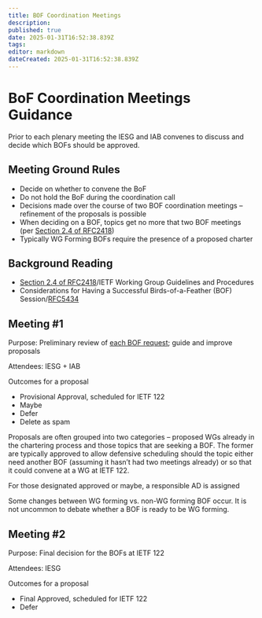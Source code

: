 ```yaml
---
title: BOF Coordination Meetings
description: 
published: true
date: 2025-01-31T16:52:38.839Z
tags: 
editor: markdown
dateCreated: 2025-01-31T16:52:38.839Z
---
```


# BoF Coordination Meetings Guidance

Prior to each plenary meeting the IESG and IAB convenes to discuss and decide which BOFs should be approved.

## Meeting Ground Rules

* Decide on whether to convene the BoF  
* Do not hold the BoF during the coordination call  
* Decisions made over the course of two BOF coordination meetings – refinement of the proposals is possible  
* When deciding on a BOF, topics get no more that two BOF meetings (per [Section 2.4 of RFC2418](https://www.rfc-editor.org/rfc/rfc2418.html#section-2.4))  
* Typically WG Forming BOFs require the presence of a proposed charter

## Background Reading

* [Section 2.4 of RFC2418](https://www.rfc-editor.org/rfc/rfc2418.html#section-2.4)/IETF Working Group Guidelines and Procedures   
* Considerations for Having a Successful Birds-of-a-Feather (BOF) Session/[RFC5434](https://datatracker.ietf.org/doc/rfc5434/)

## Meeting \#1

Purpose: Preliminary review of [each BOF request](https://datatracker.ietf.org/doc/bof-requests); guide and improve proposals

Attendees: IESG \+ IAB

Outcomes for a proposal

* Provisional Approval, scheduled for IETF 122  
* Maybe  
* Defer  
* Delete as spam


Proposals are often grouped into two categories – proposed WGs already in the chartering process and those topics that are seeking a BOF.  The former are typically approved to allow defensive scheduling should the topic either need another BOF (assuming it hasn’t had two meetings already) or so that it could convene at a WG at IETF 122\.

For those designated approved or maybe, a responsible AD is assigned

Some changes between WG forming vs. non-WG forming BOF occur.  It is not uncommon to debate whether a BOF is ready to be WG forming.

## Meeting \#2

Purpose: Final decision for the BOFs at IETF 122

Attendees: IESG

Outcomes for a proposal

* Final Approved, scheduled for IETF 122  
* Defer